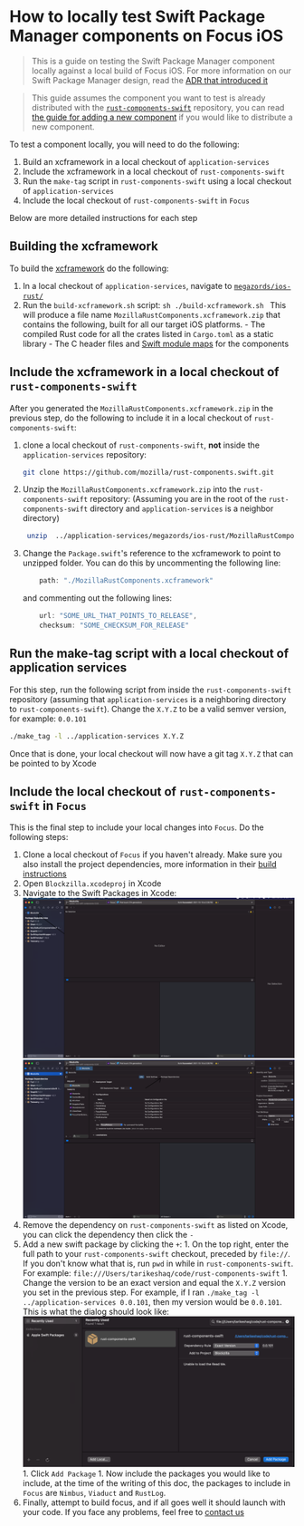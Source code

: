 # How to locally test Swift Package Manager components on Focus iOS
> This is a guide on testing the Swift Package Manager component locally against a local build of Focus iOS. For more information on our Swift Package Manager design, read the [ADR that introduced it](../adr/0003-swift-packaging.md)

> This guide assumes the component you want to test is already distributed with the [`rust-components-swift`](https://github.com/mozilla/rust-components-swift) repository, you can read [the guide for adding a new component](./adding-a-new-component.md#including-the-component-in-the-swift-package-manager-megazord) if you would like to distribute a new component.

To test a component locally, you will need to do the following:
1. Build an xcframework in a local checkout of `application-services`
1. Include the xcframework in a local checkout of `rust-components-swift`
1. Run the `make-tag` script in `rust-components-swift` using a local checkout of `application-services`
1. Include the local checkout of `rust-components-swift` in `Focus`

Below are more detailed instructions for each step

## Building the xcframework
To build the [xcframework](https://developer.apple.com/documentation/swift_packages/distributing_binary_frameworks_as_swift_packages) do the following:
1. In a local checkout of `application-services`, navigate to [`megazords/ios-rust/`](https://github.com/mozilla/application-services/tree/main/megazords/ios-rust)
1. Run the `build-xcframework.sh` script: 
        ```sh
        ./build-xcframework.sh
        ```
        This will produce a file name `MozillaRustComponents.xcframework.zip` that contains the following, built for all our target iOS platforms.
        - The compiled Rust code for all the crates listed in `Cargo.toml` as a static library
        - The C header files and [Swift module maps](https://clang.llvm.org/docs/Modules.html) for the components

## Include the xcframework in a local checkout of `rust-components-swift`
After you generated the `MozillaRustComponents.xcframework.zip` in the previous step, do the following to include it in a local checkout of `rust-components-swift`:
1. clone a local checkout of `rust-components-swift`, **not** inside the `application-services` repository:
    ```sh
    git clone https://github.com/mozilla/rust-components.swift.git
    ```
1. Unzip the `MozillaRustComponents.xcframework.zip` into the `rust-components-swift` repository: (Assuming you are in the root of the `rust-components-swift` directory and `application-services` is a neighbor directory)
    ```sh
     unzip  ../application-services/megazords/ios-rust/MozillaRustComponents.xcframework.zip -d .
    ```
1. Change the `Package.swift`'s reference to the xcframework to point to unzipped folder. You can do this by uncommenting the following line:
    ```swift
        path: "./MozillaRustComponents.xcframework"
    ```
    and commenting out the following lines:
    ```swift
        url: "SOME_URL_THAT_POINTS_TO_RELEASE",
        checksum: "SOME_CHECKSUM_FOR_RELEASE"
    ```

## Run the make-tag script with a local checkout of application services
For this step, run the following script from inside the `rust-components-swift` repository (assuming that `application-services` is a neighboring directory to `rust-components-swift`). Change the `X.Y.Z` to be a valid semver version, for example: `0.0.101`
```sh
./make_tag -l ../application-services X.Y.Z
```
Once that is done, your local checkout will now have a git tag `X.Y.Z` that can be pointed to by Xcode

## Include the local checkout of `rust-components-swift` in `Focus`
This is the final step to include your local changes into `Focus`. Do the following steps:
1. Clone a local checkout of `Focus` if you haven't already. Make sure you also install the project dependencies, more information in their [build instructions](https://github.com/mozilla-mobile/focus-ios#build-instructions)
1. Open `Blockzilla.xcodeproj` in Xcode
1. Navigate to the Swift Packages in Xcode:
![Screenshot of where to find the setting for Blockzilla](./img/xcode-blockzilla.png)
![Screenshot of where to find the package dependencies](./img/xcode-package-deps.png)
1. Remove the dependency on `rust-components-swift` as listed on Xcode, you can click the dependency then click the `-`
1. Add a new swift package by clicking the `+`:
        1. On the top right, enter the full path to your `rust-components-swift` checkout, preceded by `file://`. If you don't know what that is, run `pwd` in while in `rust-components-swift`. For example: `file:///Users/tarikeshaq/code/rust-components-swift`
        1. Change the version to be an exact version and equal the `X.Y.Z` version you set in the previous step. For example, if I ran `./make_tag -l ../application-services 0.0.101`, then my version would be `0.0.101`. This is what the dialog should look like:
        ![Dialog for including the `rust-components-swift` package](./img/xcode-package-include.png)
        1. Click `Add Package`
        1. Now include the packages you would like to include, at the time of the writing of this doc, the packages to include in `Focus` are `Nimbus`, `Viaduct` and `RustLog`.
1. Finally, attempt to build focus, and if all goes well it should launch  with your code. If you face any problems, feel free to [contact us](../index.md#contact-us)


